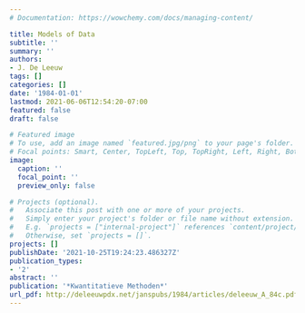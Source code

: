 ```yaml
---
# Documentation: https://wowchemy.com/docs/managing-content/

title: Models of Data
subtitle: ''
summary: ''
authors:
- J. De Leeuw
tags: []
categories: []
date: '1984-01-01'
lastmod: 2021-06-06T12:54:20-07:00
featured: false
draft: false

# Featured image
# To use, add an image named `featured.jpg/png` to your page's folder.
# Focal points: Smart, Center, TopLeft, Top, TopRight, Left, Right, BottomLeft, Bottom, BottomRight.
image:
  caption: ''
  focal_point: ''
  preview_only: false

# Projects (optional).
#   Associate this post with one or more of your projects.
#   Simply enter your project's folder or file name without extension.
#   E.g. `projects = ["internal-project"]` references `content/project/deep-learning/index.md`.
#   Otherwise, set `projects = []`.
projects: []
publishDate: '2021-10-25T19:24:23.486327Z'
publication_types:
- '2'
abstract: ''
publication: '*Kwantitatieve Methoden*'
url_pdf: http://deleeuwpdx.net/janspubs/1984/articles/deleeuw_A_84c.pdf
---
```

